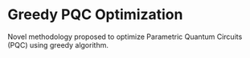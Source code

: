 # Greedy PQC Optimization

Novel methodology proposed to optimize Parametric Quantum Circuits (PQC) using greedy algorithm. 